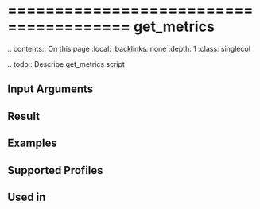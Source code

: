 

=======================================
get_metrics
=======================================

.. contents:: On this page
    :local:
    :backlinks: none
    :depth: 1
    :class: singlecol

.. todo::
    Describe get_metrics script

Input Arguments
---------------

Result
------

Examples
--------

Supported Profiles
------------------

Used in
-------
